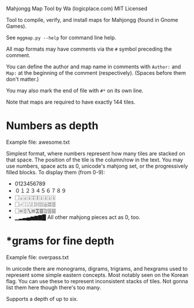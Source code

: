 Mahjongg Map Tool by Wa (logicplace.com)
MIT Licensed

Tool to compile, verify, and install maps for Mahjongg (found in Gnome Games).

See `mggmap.py --help` for command line help.

All map formats may have comments via the `#` symbol preceding the comment.

You can define the author and map name in comments with `Author:` and `Map:` at
the beginning of the comment (respectively). (Spaces before them don't matter.)

You may also mark the end of file with `#*` on its own line.

Note that maps are required to have exactly 144 tiles.

# Numbers as depth #
Example file: awesome.txt

Simplest format, where numbers represent how many tiles are stacked on that
space. The position of the tile is the column/row in the text. You may use
numbers, space acts as 0, unicode's mahjong set, or the progressively filled
blocks.
To display them (from 0-9):
* 0123456789
* ０１２３４５６７８９
* 🀆🀇🀈🀉🀊🀋🀌🀍🀎🀏
* 🀆🀐🀑🀒🀓🀔🀕🀖🀗🀘
* 🀆🀙🀚🀛🀜🀝🀞🀟🀠🀡
*  ▁▂▃▄▅▆▇█
All other mahjong pieces act as 0, too.

# \*grams for fine depth #
Example file: overpass.txt

In unicode there are monograms, digrams, trigrams, and hexgrams used to 
represent some simple eastern concepts. Most notably seen on the Korean flag.
You can use these to represent inconsistent stacks of tiles. Not gonna list
them here though there's too many.

Supports a depth of up to six.
